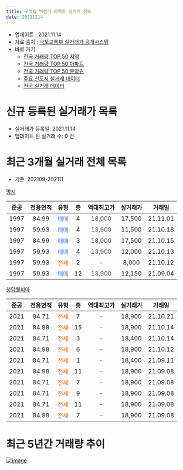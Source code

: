 ```yaml
---
title: 구례읍 백련리 아파트 실거래 정보
date: 20211114
---
```


* 업데이트 : 2021.11.14
* 자료 출처 : [국토교통부 실거래가 공개시스템](http://rt.molit.go.kr)
* 바로 가기
    * [전국 거래량 TOP 50 지역](https://apt-info.github.io/apt-trade-info/tr)
    * [전국 거래량 TOP 50 아파트](https://apt-info.github.io/apt-trade-info/ta)
    * [전국 거래량 TOP 50 분양권](https://apt-info.github.io/apt-trade-info/tb)
    * [주요 신도시 실거래 데이터](https://apt-info.github.io/apt-trade-info/newtown)
    * [전국 실거래 데이터](https://apt-info.github.io/apt-trade-info/all)



<script async src="https://pagead2.googlesyndication.com/pagead/js/adsbygoogle.js"></script>
<!-- 기본광고 -->
<ins class="adsbygoogle"
     style="display:block"
     data-ad-client="ca-pub-1142216861245946"
     data-ad-slot="4805727019"
     data-ad-format="auto"
     data-full-width-responsive="true"></ins>
<script>
     (adsbygoogle = window.adsbygoogle || []).push({});
</script>


# 신규 등록된 실거래가 목록

* 실거래가 등록일: 2021.11.14
* 업데이트 된 실거래 수: 0 건




<script async src="https://pagead2.googlesyndication.com/pagead/js/adsbygoogle.js"></script>
<!-- 기본광고 -->
<ins class="adsbygoogle"
     style="display:block"
     data-ad-client="ca-pub-1142216861245946"
     data-ad-slot="4805727019"
     data-ad-format="auto"
     data-full-width-responsive="true"></ins>
<script>
     (adsbygoogle = window.adsbygoogle || []).push({});
</script>


# 최근 3개월 실거래 전체 목록
* 기준: 202109-202111


[명지](https://search.naver.com/search.naver?query=%EB%AA%85%EC%A7%80)

|준공|전용면적|유형|층|역대최고가|실거래가|거래일|
|:---:|:---:|:---:|:---:|:---:|:---:|:---:|
|1997|84.99|<span style="color:#4285F3">매매</span>|4|<span style="color:#444444">18,000</span>|17,500|21.11.01|
|1997|59.93|<span style="color:#4285F3">매매</span>|4|<span style="color:#444444">13,900</span>|11,500|21.10.18|
|1997|84.99|<span style="color:#4285F3">매매</span>|3|<span style="color:#444444">18,000</span>|17,500|21.10.15|
|1997|59.93|<span style="color:#4285F3">매매</span>|4|<span style="color:#444444">13,900</span>|12,000|21.10.13|
|1997|59.93|<span style="color:#FF5A00">전세</span>|2|<span style="color:#444444">-</span>|8,000|21.10.12|
|1997|59.93|<span style="color:#4285F3">매매</span>|12|<span style="color:#444444">13,900</span>|12,150|21.09.04|

[청담웰피아](https://search.naver.com/search.naver?query=%EC%B2%AD%EB%8B%B4%EC%9B%B0%ED%94%BC%EC%95%84)

|준공|전용면적|유형|층|역대최고가|실거래가|거래일|
|:---:|:---:|:---:|:---:|:---:|:---:|:---:|
|2021|84.71|<span style="color:#FF5A00">전세</span>|7|<span style="color:#444444">-</span>|18,900|21.10.21|
|2021|84.98|<span style="color:#FF5A00">전세</span>|15|<span style="color:#444444">-</span>|18,900|21.10.14|
|2021|84.71|<span style="color:#FF5A00">전세</span>|3|<span style="color:#444444">-</span>|18,400|21.10.14|
|2021|84.98|<span style="color:#FF5A00">전세</span>|6|<span style="color:#444444">-</span>|18,900|21.10.12|
|2021|84.71|<span style="color:#FF5A00">전세</span>|1|<span style="color:#444444">-</span>|18,400|21.09.11|
|2021|84.98|<span style="color:#FF5A00">전세</span>|11|<span style="color:#444444">-</span>|18,900|21.09.08|
|2021|84.71|<span style="color:#FF5A00">전세</span>|7|<span style="color:#444444">-</span>|18,900|21.09.08|
|2021|84.71|<span style="color:#FF5A00">전세</span>|9|<span style="color:#444444">-</span>|18,900|21.09.08|
|2021|84.71|<span style="color:#FF5A00">전세</span>|11|<span style="color:#444444">-</span>|18,900|21.09.08|
|2021|84.98|<span style="color:#FF5A00">전세</span>|7|<span style="color:#444444">-</span>|18,900|21.09.08|



<script async src="https://pagead2.googlesyndication.com/pagead/js/adsbygoogle.js"></script>
<!-- 기본광고 -->
<ins class="adsbygoogle"
     style="display:block"
     data-ad-client="ca-pub-1142216861245946"
     data-ad-slot="4805727019"
     data-ad-format="auto"
     data-full-width-responsive="true"></ins>
<script>
     (adsbygoogle = window.adsbygoogle || []).push({});
</script>


# 최근 5년간 거래량 추이


<div style="width:100%;">
    <canvas id="deal_progress" height="200"></canvas>
</div>

<script>
new Chart(document.getElementById("deal_progress"), {
    type: 'line',
    data: {
        labels: ['16.01','16.02','16.03','16.07','16.08','16.09','16.10','16.11','16.12','17.02','17.03','17.04','17.05','17.07','17.09','17.10','17.12','18.01','18.02','18.03','18.04','18.07','18.08','18.10','18.11','18.12','19.02','19.03','19.05','19.06','19.07','19.09','19.10','19.11','20.01','20.02','20.03','20.04','20.05','20.06','20.07','20.08','20.09','20.11','20.12','21.01','21.02','21.04','21.05','21.07','21.08','21.09','21.10','21.11'],
        datasets: [{
            label: '매매/분양권',
            data: [1,3,2,3,4,1,2,1,1,1,1,3,1,1,1,1,1,1,1,2,1,1,1,1,1,2,3,1,4,2,1,3,3,1,1,3,3,1,2,1,1,2,1,2,1,1,2,2,1,2,4,1,3,1],
            borderColor: "rgba(66, 133, 243, 1)",
            backgroundColor: "rgba(66, 133, 243, 0.05)",
            borderWidth: 1,
            pointRadius: 0,
            fill: false,
            lineTension: 0
        },{
            label: '전/월세',
            data: [0,0,0,0,0,0,0,0,0,0,0,0,0,0,0,0,0,0,1,0,0,0,0,0,0,1,1,0,0,0,0,0,0,0,1,0,0,0,0,0,0,0,0,0,0,0,0,0,2,1,2,6,5,0],
            borderColor: "rgba(255, 90, 0, 1)",
            backgroundColor: "rgba(255, 90, 0, 0.05)",
            borderWidth: 1,
            pointRadius: 0,
            fill: false,
            lineTension: 0
        },{
            label: '합계',
            data: [1,3,2,3,4,1,2,1,1,1,1,3,1,1,1,1,1,1,2,2,1,1,1,1,1,3,4,1,4,2,1,3,3,1,2,3,3,1,2,1,1,2,1,2,1,1,2,2,3,3,6,7,8,1],
            borderColor: "rgba(0, 0, 0, 1)",
            backgroundColor: "rgba(0, 0, 0, 0.03)",
            borderWidth: 0.1,
            pointRadius: 0,
            fill: true,
            lineTension: 0
        }
        ]
    },
    options: {
        responsive: true,
        title: {
            display: false
        },
        tooltips: {
            mode: 'index',
            intersect: false
        },
        hover: {
            mode: 'nearest',
            intersect: true
        },
        scales: {
            xAxes: [{
                display: true,
                scaleLabel: {
                    display: true,
                    labelString: '년/월'
                }
            }],
            yAxes: [{
                display: true,
                ticks: {
                    suggestedMin: 0,
                },
                scaleLabel: {
                    display: true,
                    labelString: '실거래 수'
                }
            }]
        }
    }
});

</script>


[![image](https://apt-info.github.io/images/2020-01-03-apt-trade-info/1024x500.png)](https://play.google.com/store/apps/details?id=com.aptinfo.apttradeinfo)

